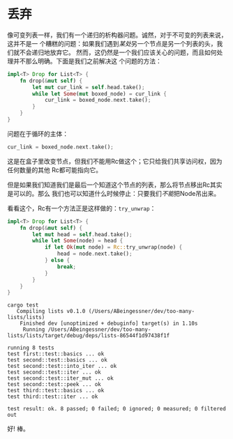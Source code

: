 # 丢弃

像可变列表一样，我们有一个递归的析构器问题。诚然，对于不可变的列表来说，这并不是一
个糟糕的问题：如果我们遇到*某处*另一个节点是另一个列表的头，我们就不会递归地放弃它。
然而，这仍然是一个我们应该关心的问题，而且如何处理并不那么明确。下面是我们之前解决这
个问题的方法：

```rust ,ignore
impl<T> Drop for List<T> {
    fn drop(&mut self) {
        let mut cur_link = self.head.take();
        while let Some(mut boxed_node) = cur_link {
            cur_link = boxed_node.next.take();
        }
    }
}
```

问题在于循环的主体：

```rust ,ignore
cur_link = boxed_node.next.take();
```

这是在盒子里改变节点，但我们不能用Rc做这个；它只给我们共享访问权，因为任何数量的其他
Rc都可能指向它。

但是如果我们知道我们是最后一个知道这个节点的列表，那么将节点移出Rc其实是可以的。那么
我们也可以知道什么时候停止：只要我们*不能*把Node吊出来。

看看这个，Rc有一个方法正是这样做的：`try_unwrap`：

```rust ,ignore
impl<T> Drop for List<T> {
    fn drop(&mut self) {
        let mut head = self.head.take();
        while let Some(node) = head {
            if let Ok(mut node) = Rc::try_unwrap(node) {
                head = node.next.take();
            } else {
                break;
            }
        }
    }
}
```

```text
cargo test
   Compiling lists v0.1.0 (/Users/ABeingessner/dev/too-many-lists/lists)
    Finished dev [unoptimized + debuginfo] target(s) in 1.10s
     Running /Users/ABeingessner/dev/too-many-lists/lists/target/debug/deps/lists-86544f1d97438f1f

running 8 tests
test first::test::basics ... ok
test second::test::basics ... ok
test second::test::into_iter ... ok
test second::test::iter ... ok
test second::test::iter_mut ... ok
test second::test::peek ... ok
test third::test::basics ... ok
test third::test::iter ... ok

test result: ok. 8 passed; 0 failed; 0 ignored; 0 measured; 0 filtered out
```

好!
棒。
